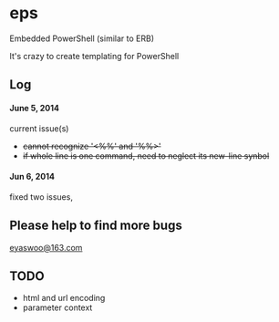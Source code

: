 eps
===

Embedded PowerShell (similar to ERB)

It's crazy to create templating for PowerShell


## Log

#### June 5, 2014
current issue(s)

+ ~~cannot recognize '<%%' and '%%>'~~
+ ~~if whole line is one command, need to neglect its new-line synbol~~

#### Jun 6, 2014
fixed two issues, 

## Please help to find more bugs
eyaswoo@163.com

## TODO
+ html and url encoding
+ parameter context
